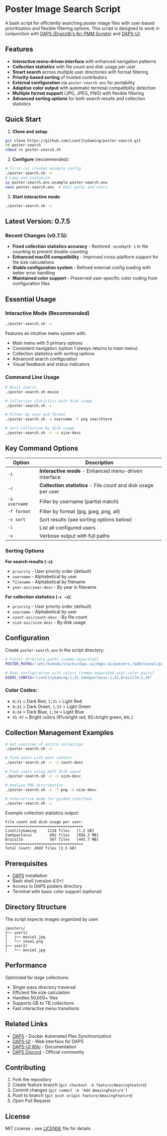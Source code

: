 # Poster Image Search Script

A bash script for efficiently searching poster image files with user-based prioritization and flexible filtering options. This script is designed to work in conjunction with [DAPS (Drazzilb's Arr PMM Scripts)](https://github.com/Drazzilb08/daps) and [DAPS-UI](https://github.com/zarskie/daps-ui/wiki).

## Features

- **Interactive menu-driven interface** with enhanced navigation patterns
- **Collection statistics** with file count and disk usage per user
- **Smart search** across multiple user directories with format filtering
- **Priority-based sorting** of trusted contributors  
- **External configuration** via `poster-search.env` for portability
- **Adaptive color output** with automatic terminal compatibility detection
- **Multiple format support** (JPG, JPEG, PNG) with flexible filtering
- **Advanced sorting options** for both search results and collection statistics

## Quick Start

1. **Clone and setup**:
```bash
git clone https://github.com/LionCityGaming/poster-search.git
cd poster-search
chmod +x poster-search.sh
```

2. **Configure** (recommended):
```bash
# First run creates example config
./poster-search.sh -h
# Copy and customize
cp poster-search.env.example poster-search.env
nano poster-search.env  # Edit paths and users
```

3. **Start interactive mode**:
```bash
./poster-search.sh -i
```

## Latest Version: 0.7.5

### Recent Changes (v0.7.5):
- **Fixed collection statistics accuracy** - Restored `-mindepth 1` in file counting to prevent double-counting
- **Enhanced macOS compatibility** - Improved cross-platform support for file size calculations
- **Stable configuration system** - Refined external config loading with better error handling
- **Maintained color support** - Preserved user-specific color coding from configuration files

## Essential Usage

### Interactive Mode (Recommended)
```bash
./poster-search.sh -i
```
Features an intuitive menu system with:
- Main menu with 5 primary options
- Consistent navigation (option 1 always returns to main menu)
- Collection statistics with sorting options
- Advanced search configuration
- Visual feedback and status indicators

### Command Line Usage
```bash
# Basic search
./poster-search.sh movie

# Collection statistics with disk usage
./poster-search.sh -c

# Filter by user and format
./poster-search.sh -u username -f png searchterm

# Sort collection by disk usage
./poster-search.sh -c -s size-desc
```

## Key Command Options

| Option | Description |
|--------|-------------|
| `-i` | **Interactive mode** - Enhanced menu-driven interface |
| `-c` | **Collection statistics** - File count and disk usage per user |
| `-u username` | Filter by username (partial match) |
| `-f format` | Filter by format (jpg, jpeg, png, all) |
| `-s sort` | Sort results (see sorting options below) |
| `-l` | List all configured users |
| `-v` | Verbose output with full paths |

### Sorting Options

**For search results (`-s`):**
- `priority` - User priority order (default)
- `username` - Alphabetical by user
- `filename` - Alphabetical by filename
- `year-asc/year-desc` - By year in filename

**For collection statistics (`-c -s`):**
- `priority` - User priority order (default)
- `username` - Alphabetical by user
- `count-asc/count-desc` - By file count
- `size-asc/size-desc` - By disk usage

## Configuration

Create `poster-search.env` in the script directory:

```bash
# Poster directory paths (comma-separated)
POSTER_PATHS="/etc/komodo/stacks/daps-ui/daps-ui/posters,/additional/paths"

# User configuration with colors (comma-separated user:color pairs)
USERS_CONFIG="LionCityGaming:1;31,IamSpartacus:1;32,Drazzilb:1;34"
```

### Color Codes:
- `0;31` = Dark Red, `1;31` = Light Red
- `0;32` = Dark Green, `1;32` = Light Green  
- `0;34` = Dark Blue, `1;34` = Light Blue
- `91-97` = Bright colors (91=bright red, 92=bright green, etc.)

## Collection Management Examples

```bash
# Get overview of entire collection
./poster-search.sh -c

# Find users with most content
./poster-search.sh -c -s count-desc

# Find users using most disk space  
./poster-search.sh -c -s size-desc

# Analyze PNG distribution
./poster-search.sh -c -f png -s size-desc

# Interactive mode for guided interface
./poster-search.sh -i
```

Example collection statistics output:
```
File count and disk usage per user:
===================================
LionCityGaming     1234 files   [1.2 GB]
IamSpartacus        892 files   [856.3 MB]
Drazzilb            567 files   [445.7 MB]
===================================
Total Count: 2693 files [2.5 GB]
```

## Prerequisites

- [DAPS](https://github.com/Drazzilb08/daps) installation
- Bash shell (version 4.0+)
- Access to DAPS posters directory
- Terminal with basic color support (optional)

## Directory Structure

The script expects images organized by user:
```
/posters/
├── user1/
│   ├── movie1.jpg
│   └── show1.png
├── user2/
│   └── movie2.jpg
```

## Performance

Optimized for large collections:
- Single-pass directory traversal
- Efficient file size calculation
- Handles 50,000+ files
- Supports GB to TB collections
- Fast interactive menu transitions

## Related Links

- [DAPS](https://github.com/Drazzilb08/daps) - Docker Automated Plex Synchronization
- [DAPS-UI](https://github.com/zarskie/daps-ui) - Web interface for DAPS
- [DAPS-UI Wiki](https://github.com/zarskie/daps-ui/wiki) - Documentation
- [DAPS Discord](https://discord.gg/FT6wcxqyZ5) - Official community

## Contributing

1. Fork the repository
2. Create feature branch (`git checkout -b feature/AmazingFeature`)
3. Commit changes (`git commit -m 'Add AmazingFeature'`)
4. Push to branch (`git push origin feature/AmazingFeature`)
5. Open Pull Request

## License

MIT License - see [LICENSE](LICENSE) file for details.
